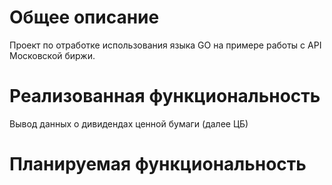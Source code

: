# Общее описание
Проект по отработке использования языка GO на примере работы с API Московской биржи.

# Реализованная функциональность
Вывод данных о дивидендах ценной бумаги (далее ЦБ)

# Планируемая функциональность
